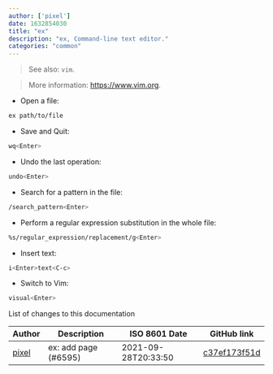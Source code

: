 ```yaml
---
author: ['pixel']
date: 1632854030
title: "ex"
description: "ex, Command-line text editor."
categories: "common"
---
```

> See also: `vim`.

> More information: <https://www.vim.org>.

- Open a file:

```bash
ex path/to/file
```

- Save and Quit:

```bash
wq<Enter>
```

- Undo the last operation:

```bash
undo<Enter>
```

- Search for a pattern in the file:

```bash
/search_pattern<Enter>
```

- Perform a regular expression substitution in the whole file:

```bash
%s/regular_expression/replacement/g<Enter>
```

- Insert text:

```bash
i<Enter>text<C-c>
```

- Switch to Vim:

```bash
visual<Enter>
```
List of changes to this documentation


Author | Description | ISO 8601 Date | GitHub link
------|-----|-----|-----
[pixel](mailto:chrissx@chrissx.de) | ex: add page (#6595) | 2021-09-28T20:33:50 | [c37ef173f51d](https://github.com/tldr-pages/tldr/commit/c37ef173f51db9edce7d1b5ac785dc28e6edd021)

